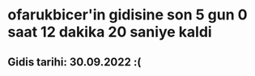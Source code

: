 # ofarukbicer'in gidisine son 5 gun 0 saat 12 dakika 20 saniye kaldi

## Gidis tarihi: 30.09.2022 :(